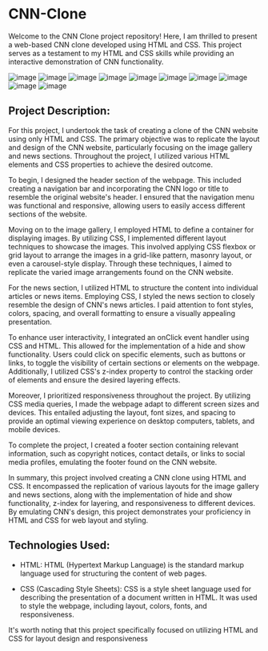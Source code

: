 # CNN-Clone
Welcome to the CNN Clone project repository! Here, I am thrilled to present a web-based CNN  clone developed using HTML and CSS. This project serves as a testament to my HTML and CSS skills while providing an interactive demonstration of CNN functionality.

![image](https://github.com/DanishKhan25/CNN-Clone/assets/115468271/1cda61bd-ae0f-46d4-8730-520d86da2542)
![image](https://github.com/DanishKhan25/CNN-Clone/assets/115468271/2bf81a2d-f9c6-4207-a5bd-504adc71d81f)
![image](https://github.com/DanishKhan25/CNN-Clone/assets/115468271/a3c19d7c-91a3-43e8-a47a-3e5230948f22)
![image](https://github.com/DanishKhan25/CNN-Clone/assets/115468271/84a094e3-f184-4b9b-8417-9d123aa15425)
![image](https://github.com/DanishKhan25/CNN-Clone/assets/115468271/22514b9d-74c6-4917-8d5f-44dec2f66240)
![image](https://github.com/DanishKhan25/CNN-Clone/assets/115468271/50e3d564-b214-4158-93a4-077728788571)
![image](https://github.com/DanishKhan25/CNN-Clone/assets/115468271/f57165ac-3c6e-4337-9f58-2d24597fe674)
![image](https://github.com/DanishKhan25/CNN-Clone/assets/115468271/00e8fff2-69a4-4307-8a78-100d2eba0bb1)
![image](https://github.com/DanishKhan25/CNN-Clone/assets/115468271/d03cd3a4-c4b5-4a7f-a3eb-ef8f12dc098f)
![image](https://github.com/DanishKhan25/CNN-Clone/assets/115468271/d4760e00-1c34-4953-80e7-f99089d9fe2a)

## Project Description:

For this project, I undertook the task of creating a clone of the CNN website using only HTML and CSS. The primary objective was to replicate the layout and design of the CNN website, particularly focusing on the image gallery and news sections. Throughout the project, I utilized various HTML elements and CSS properties to achieve the desired outcome.

To begin, I designed the header section of the webpage. This included creating a navigation bar and incorporating the CNN logo or title to resemble the original website's header. I ensured that the navigation menu was functional and responsive, allowing users to easily access different sections of the website.

Moving on to the image gallery, I employed HTML to define a container for displaying images. By utilizing CSS, I implemented different layout techniques to showcase the images. This involved applying CSS flexbox or grid layout to arrange the images in a grid-like pattern, masonry layout, or even a carousel-style display. Through these techniques, I aimed to replicate the varied image arrangements found on the CNN website.

For the news section, I utilized HTML to structure the content into individual articles or news items. Employing CSS, I styled the news section to closely resemble the design of CNN's news articles. I paid attention to font styles, colors, spacing, and overall formatting to ensure a visually appealing presentation.

To enhance user interactivity, I integrated an onClick event handler using CSS and HTML. This allowed for the implementation of a hide and show functionality. Users could click on specific elements, such as buttons or links, to toggle the visibility of certain sections or elements on the webpage. Additionally, I utilized CSS's z-index property to control the stacking order of elements and ensure the desired layering effects.

Moreover, I prioritized responsiveness throughout the project. By utilizing CSS media queries, I made the webpage adapt to different screen sizes and devices. This entailed adjusting the layout, font sizes, and spacing to provide an optimal viewing experience on desktop computers, tablets, and mobile devices.

To complete the project, I created a footer section containing relevant information, such as copyright notices, contact details, or links to social media profiles, emulating the footer found on the CNN website.

In summary, this project involved creating a CNN clone using HTML and CSS. It encompassed the replication of various layouts for the image gallery and news sections, along with the implementation of hide and show functionality, z-index for layering, and responsiveness to different devices. By emulating CNN's design, this project demonstrates your proficiency in HTML and CSS for web layout and styling.

## Technologies Used:

- HTML: HTML (Hypertext Markup Language) is the standard markup language used for structuring the content of web pages.

- CSS (Cascading Style Sheets): CSS is a style sheet language used for describing the presentation of a document written in HTML. It was used to style the webpage, including layout, colors, fonts, and responsiveness.


It's worth noting that this project specifically focused on utilizing HTML and CSS for layout design and responsiveness
